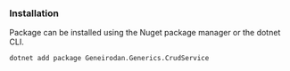 ### Installation

Package can be installed using the Nuget package manager or the dotnet CLI.

```sh
dotnet add package Geneirodan.Generics.CrudService
```